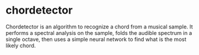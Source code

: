 # chordetector
Chordetector is an algorithm to recognize a chord from a musical sample. It performs a spectral analysis on the sample, folds the audible spectrum in a single octave, then uses a simple neural network to find what is the most likely chord.
